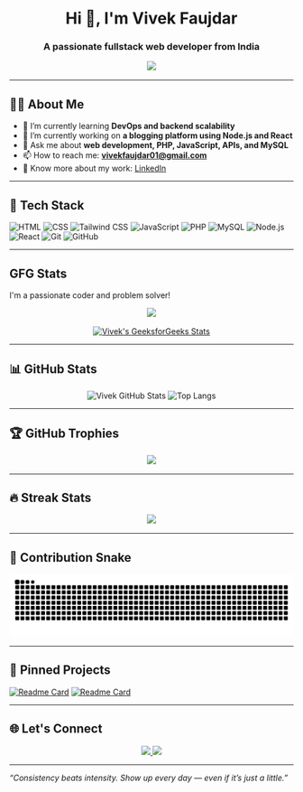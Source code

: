 <h1 align="center">Hi 👋, I'm Vivek Faujdar</h1>
<h3 align="center">A passionate fullstack web developer from India</h3>

<p align="center">
  <img src="https://readme-typing-svg.demolab.com/?lines=Fullstack+Web+Developer;Node.js+%7C+React+%7C+PHP+Enthusiast;Always+Learning+New+Techs&center=true&width=500&height=45">
</p>

---

## 🧑‍💻 About Me

- 🌱 I’m currently learning **DevOps and backend scalability**
- 🔭 I’m currently working on **a blogging platform using Node.js and React**
- 💬 Ask me about **web development, PHP, JavaScript, APIs, and MySQL**
- 📫 How to reach me: **vivekfaujdar01@gmail.com**
- 📄 Know more about my work: [LinkedIn](https://www.linkedin.com/in/vivek-faujdar-370ba3297)

---

## 🚀 Tech Stack

![HTML](https://img.shields.io/badge/HTML-E34F26?logo=html5&logoColor=white)
![CSS](https://img.shields.io/badge/CSS-1572B6?logo=css3&logoColor=white)
![Tailwind CSS](https://img.shields.io/badge/TailwindCSS-38B2AC?logo=tailwind-css&logoColor=white)
![JavaScript](https://img.shields.io/badge/JavaScript-F7DF1E?logo=javascript&logoColor=black)
![PHP](https://img.shields.io/badge/PHP-777BB4?logo=php&logoColor=white)
![MySQL](https://img.shields.io/badge/MySQL-4479A1?logo=mysql&logoColor=white)
![Node.js](https://img.shields.io/badge/Node.js-339933?logo=node-dot-js&logoColor=white)
![React](https://img.shields.io/badge/React-61DAFB?logo=react&logoColor=black)
![Git](https://img.shields.io/badge/Git-F05032?logo=git&logoColor=white)
![GitHub](https://img.shields.io/badge/GitHub-181717?logo=github&logoColor=white)

---
## GFG Stats
I'm a passionate coder and problem solver!

<p align="center">
  <img src="https://img.shields.io/badge/-GeeksforGeeks-0f9d58?style=for-the-badge&logo=geeksforgeeks&logoColor=white" />
</p>

<p align="center">
  <a href="https://auth.geeksforgeeks.org/user/vivekfauyorn/" target="_blank">
    <img src="https://geeks-for-geeks-stats-api.vercel.app/?userName=vivekfauyorn" alt="Vivek's GeeksforGeeks Stats" />
  </a>
</p>



---

## 📊 GitHub Stats

<p align="center">
  <img src="https://github-readme-stats.vercel.app/api?username=vivekfaujdar01&show_icons=true&theme=tokyonight" alt="Vivek GitHub Stats" />
  <img src="https://github-readme-stats.vercel.app/api/top-langs/?username=vivekfaujdar01&layout=compact&theme=tokyonight" alt="Top Langs" />
</p>

---

## 🏆 GitHub Trophies

<p align="center">
  <img src="https://github-profile-trophy.vercel.app/?username=vivekfaujdar01&theme=algolia&row=1&column=7" />
</p>

---

## 🔥 Streak Stats

<p align="center">
  <img src="https://github-readme-streak-stats.herokuapp.com/?user=vivekfaujdar01&theme=tokyonight" />
</p>

---

## 🐍 Contribution Snake

<p align="center">
  <img src="https://github.com/vivekfaujdar01/vivekfaujdar01/blob/output/github-contribution-grid-snake.svg" />
</p>

---

## 📌 Pinned Projects

[![Readme Card](https://github-readme-stats.vercel.app/api/pin/?username=vivekfaujdar01&repo=Blogging_Platform&theme=tokyonight)](https://github.com/vivekfaujdar01/Blogging_Platform)
[![Readme Card](https://github-readme-stats.vercel.app/api/pin/?username=vivekfaujdar01&repo=React_Activities&theme=tokyonight)](https://github.com/vivekfaujdar01/React_Activities)

---

## 🌐 Let's Connect

<p align="center">
  <a href="https://linkedin.com/in/vivek-faujdar-370ba3297" target="_blank">
    <img src="https://img.shields.io/badge/LinkedIn-blue?style=for-the-badge&logo=linkedin&logoColor=white" />
  </a>
  <a href="mailto:vivekfaujdar01@gmail.com">
    <img src="https://img.shields.io/badge/Gmail-D14836?style=for-the-badge&logo=gmail&logoColor=white" />
  </a>
</p>

---

_“Consistency beats intensity. Show up every day — even if it’s just a little.”_

